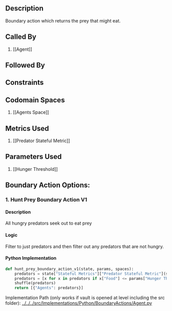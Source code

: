 ## Description

Boundary action which returns the prey that might eat.
## Called By
1. [[Agent]]

## Followed By

## Constraints

## Codomain Spaces
1. [[Agents Space]]

## Metrics Used
1. [[Predator Stateful Metric]]

## Parameters Used
1. [[Hunger Threshold]]

## Boundary Action Options:
### 1. Hunt Prey Boundary Action V1
#### Description
All hungry predators seek out to eat prey
#### Logic
Filter to just predators and then filter out any predators that are not hungry.
#### Python Implementation
```python
def hunt_prey_boundary_action_v1(state, params, spaces):
    predators = state["Stateful Metrics"]["Predator Stateful Metric"](state, params)
    predators = [x for x in predators if x["Food"] <= params["Hunger Threshold"]]
    shuffle(predators)
    return [{"Agents": predators}]
```
Implementation Path (only works if vault is opened at level including the src folder): [../../../src/Implementations/Python/BoundaryActions/Agent.py](../../../src/Implementations/Python/BoundaryActions/Agent.py)

